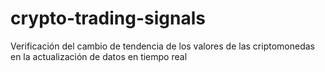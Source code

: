 # crypto-trading-signals
Verificación del cambio de tendencia de los valores de las criptomonedas en la actualización de datos en tiempo real 
